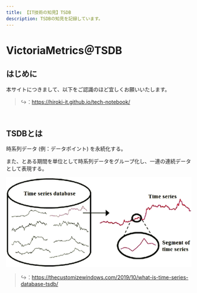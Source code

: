 ```yaml
---
title: 【IT技術の知見】TSDB
description: TSDBの知見を記録しています。
---
```


# VictoriaMetrics＠TSDB

## はじめに

本サイトにつきまして、以下をご認識のほど宜しくお願いいたします。

> ↪️：https://hiroki-it.github.io/tech-notebook/

<br>

## TSDBとは

時系列データ (例：データポイント) を永続化する。

また、とある期間を単位として時系列データをグループ化し、一連の連続データとして表現する。

![tsdb.png](https://raw.githubusercontent.com/hiroki-it/tech-notebook-images/master/images/tsdb.png)

> ↪️：https://thecustomizewindows.com/2019/10/what-is-time-series-database-tsdb/

<br>
